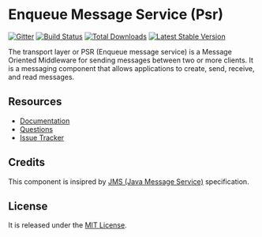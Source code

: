 # Enqueue Message Service (Psr)

[![Gitter](https://badges.gitter.im/php-enqueue/Lobby.svg)](https://gitter.im/php-enqueue/Lobby)
[![Build Status](https://travis-ci.org/php-enqueue/psr-queue.png?branch=master)](https://travis-ci.org/php-enqueue/psr-queue)
[![Total Downloads](https://poser.pugx.org/enqueue/psr-queue/d/total.png)](https://packagist.org/packages/enqueue/psr-queue)
[![Latest Stable Version](https://poser.pugx.org/enqueue/psr-queue/version.png)](https://packagist.org/packages/enqueue/psr-queue)

The transport layer or PSR (Enqueue message service) is a Message Oriented Middleware for sending messages between two or more clients. 
It is a messaging component that allows applications to create, send, receive, and read messages. 

## Resources

* [Documentation](https://github.com/php-enqueue/enqueue-dev/blob/master/docs/index.md)
* [Questions](https://gitter.im/php-enqueue/Lobby)
* [Issue Tracker](https://github.com/php-enqueue/enqueue-dev/issues)

## Credits

This component is insipred by [JMS (Java Message Service)](https://docs.oracle.com/javaee/7/api/javax/jms/package-summary.html) specification.

## License

It is released under the [MIT License](LICENSE).
